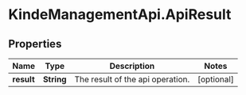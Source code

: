 # KindeManagementApi.ApiResult

## Properties

Name | Type | Description | Notes
------------ | ------------- | ------------- | -------------
**result** | **String** | The result of the api operation. | [optional] 



